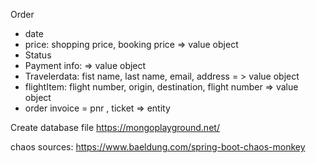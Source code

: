 Order 

- date
- price: shopping price, booking price => value object
- Status
- Payment info:  => value object
- Travelerdata: fist name, last name, email, address = > value object
- flightItem: flight number, origin, destination, flight number => value object
- order invoice = pnr , ticket => entity

Create database file
https://mongoplayground.net/


chaos sources: https://www.baeldung.com/spring-boot-chaos-monkey